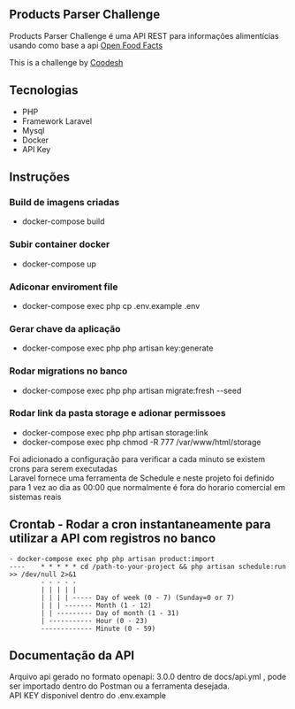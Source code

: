 ## Products Parser Challenge

Products Parser Challenge é uma API REST para informações alimentícias usando como base a api [Open Food Facts](https://br.openfoodfacts.org/data)

This is a challenge by [Coodesh](https://coodesh.com/)

## Tecnologias
 - PHP
 - Framework Laravel
 - Mysql
 - Docker
 - API Key

 ## Instruções
 ### Build de imagens criadas
   - docker-compose build <br />
 ### Subir container docker
   - docker-compose up <br />
 ### Adiconar enviroment file
   - docker-compose exec php cp .env.example .env <br />
 ### Gerar chave da aplicação
   - docker-compose exec php php artisan key:generate <br />
 ### Rodar migrations no banco
   - docker-compose exec php php artisan migrate:fresh --seed <br />
 ### Rodar link da pasta storage e adionar permissoes
   - docker-compose exec php php artisan storage:link
   - docker-compose exec php chmod -R 777 /var/www/html/storage 
 
 Foi adicionado a configuração para verificar a cada minuto se existem crons para serem executadas <br />
 Laravel fornece uma ferramenta de Schedule e neste projeto foi definido para 1 vez ao dia as 00:00 que normalmente é fora do horario comercial em sistemas reais <br />
 ## Crontab - Rodar a cron instantaneamente para utilizar a API com registros no banco
    - docker-compose exec php php artisan product:import
    ----    * * * * * cd /path-to-your-project && php artisan schedule:run >> /dev/null 2>&1
            - - - - -
            | | | | |
            | | | | ----- Day of week (0 - 7) (Sunday=0 or 7)
            | | | ------- Month (1 - 12)
            | | --------- Day of month (1 - 31)
            | ----------- Hour (0 - 23)
            ------------- Minute (0 - 59)
 ## Documentação da API
 Arquivo api gerado no formato openapi: 3.0.0 dentro de docs/api.yml , pode ser importado dentro do Postman ou a ferramenta desejada. <br />
 API KEY disponivel dentro do .env.example <br />
